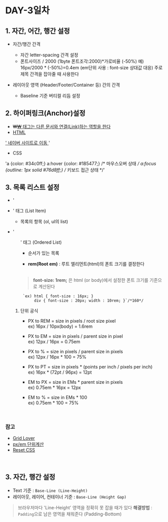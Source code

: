 # DAY-3일차 

## 1. 자간, 어간, 행간 설정


- 자간/행간 간격 

    - 자간 letter-spacing 간격 설정
    - 폰트사이즈 / 2000 (1byte 폰트조각:2000)*가로비율 (-50%)
    예) 16px/2000 * (-50%)=0.4em (em단위 사용 : font-size 상대값 대응)
    주로 제목 간격을 잡아줄 때 사용한다 

- 레이아웃 영역 (Header/Footer/Container 등) 간의 간격

    - Baseline 기준 버티컬 리듬 설정 

   
## 2. 하이퍼링크(Anchor)설정

- ₩<a href="">₩ 태그는 다른 문서와 연결(Link)하는 역할을 한다 
- HTML

'<a href="http://naver.com" target="_blank"> 네이버 사이트로 이동 </a>'<br>

- CSS

'a  {color: #34c0ff;}
 a:hover {color: #185477;} /* 마우스오버 상태 */
 a:focus {outline: 1px solid #76d8ff;} /* 키보드 접근 상태 */'<br>

## 3. 목록 리스트 설정

- '<li>' 태그 (List Item)

     - 목록의 항목 (ol, ul의 list)

- '<ol>' 태그 (Ordered List)

     - 순서가 있는 목록 

     - **rem(Root em)** : 루트 엘리먼트(html)의 폰트 크기를 결정한다 <br><br>
     >**font-size: 1rem;** 은 html (or body)에서 설정한 폰트 크기를 기준으로 계산된다 

       `ex) html { font-size : 16px; }
            div { font-size : 20px; width : 10rem; }`/*160*/

- 단위 공식 
    - PX to REM = size in pixels / root size pixel<br>
    ex) 16px / 10px(body) = 1.6rem

   - PX to EM = size in pixels / parent size in pixel<br>
    ex) 12px / 16px = 0.75em

   - PX to % = size in pixels / parent size in pixels<br>
    ex) 12px / 16px * 100 = 75%

   - PX to PT = size in pixels * (points per inch / pixels per inch)<br>
    ex) 16px * (72pt / 96px) = 12pt

   - EM to PX = size in EMs * parent size in pixels<br>
    ex) 0.75em * 16px = 12px

   - EM to % = size in EMs * 100<br>
    ex) 0.75em * 100 = 75%

<br>
            
### 참고

- [Grid Lover](https://www.gridlover.net/try)
- [px/em 단위계산](http://pxtoem.com/)
- [Reset CSS](https://meyerweb.com/eric/tools/css/reset/)
<br>

## 3. 자간, 행간 설정 

- Text 기준 : `Base-Line (Line-Height)`
- 레이아웃, 레이어, 컨테이너 기준 : `Base-Line (Height Gap)`

> 브라우저마다 'Line-Height' 영역을 정확히 못 잡을 때가 있다 
**해결방법** : `Padding`으로 남은 영역을 채워준다 (Padding-Bottom)